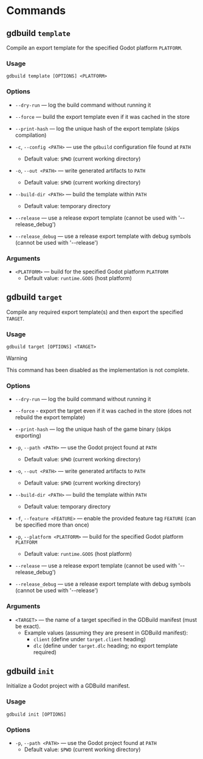 # Commands

## **gdbuild `template`**

Compile an export template for the specified Godot platform `PLATFORM`.

### Usage

`gdbuild template [OPTIONS] <PLATFORM>`

### Options

- `--dry-run` — log the build command without running it
- `--force` — build the export template even if it was cached in the store
- `--print-hash` — log the unique hash of the export template (skips compilation)

- `-c`, `--config <PATH>` — use the `gdbuild` configuration file found at `PATH`
  - Default value: `$PWD` (current working directory)
- `-o`, `--out <PATH>` — write generated artifacts to `PATH`
  - Default value: `$PWD` (current working directory)
- `--build-dir <PATH>` — build the template within `PATH`
  - Default value: temporary directory

- `--release` — use a release export template (cannot be used with '--release_debug')
- `--release_debug` — use a release export template with debug symbols (cannot be used with '--release')

### Arguments

- `<PLATFORM>` — build for the specified Godot platform `PLATFORM`
  - Default value: `runtime.GOOS` (host platform)

## **gdbuild `target`**

Compile any required export template(s) and then export the specified `TARGET`.

### Usage

`gdbuild target [OPTIONS] <TARGET>`

> [!WARNING]  
> This command has been disabled as the implementation is not complete.

### Options

- `--dry-run` — log the build command without running it
- `--force` - export the target even if it was cached in the store (does not rebuild the export template)
- `--print-hash` — log the unique hash of the game binary (skips exporting)

- `-p`, `--path <PATH>` — use the Godot project found at `PATH`
  - Default value: `$PWD` (current working directory)
- `-o`, `--out <PATH>` — write generated artifacts to `PATH`
  - Default value: `$PWD` (current working directory)
- `--build-dir <PATH>` — build the template within `PATH`
  - Default value: temporary directory

- `-f`, `--feature <FEATURE>` — enable the provided feature tag `FEATURE` (can be specified more than once)
- `-p`, `--platform <PLATFORM>` — build for the specified Godot platform `PLATFORM`
  - Default value: `runtime.GOOS` (host platform)
- `--release` — use a release export template (cannot be used with '--release_debug')
- `--release_debug` — use a release export template with debug symbols (cannot be used with '--release')

### Arguments

- `<TARGET>` — the name of a target specified in the GDBuild manifest (must be exact).
  - Example values (assuming they are present in GDBuild manifest):
    - `client` (define under `target.client` heading)
    - `dlc` (define under `target.dlc` heading; no export template required)

## **gdbuild `init`**

Initialize a Godot project with a GDBuild manifest.

### Usage

`gdbuild init [OPTIONS]`

### Options

- `-p`, `--path <PATH>` — use the Godot project found at `PATH`
  - Default value: `$PWD` (current working directory)
